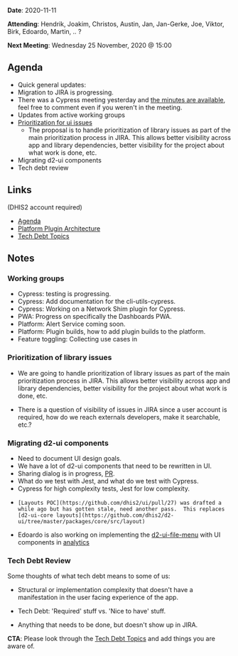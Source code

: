 **Date**: 2020-11-11

**Attending**: Hendrik, Joakim, Christos, Austin, Jan, Jan-Gerke, Joe,
Viktor, Birk, Edoardo, Martin, .. ?

**Next Meeting**: Wednesday 25 November, 2020 @ 15:00

## Agenda


-   Quick general updates:
-   Migration to JIRA is progressing.
-   There was a Cypress meeting yesterday and [the minutes are available](https://github.com/dhis2/notes/pull/140), feel free to
    comment even if you weren't in the meeting.
-   Updates from active working groups
-   [Prioritization for ui issues](https://github.com/dhis2/notes/issues/125)
    -   The proposal is to handle prioritization of library issues as
        part of the main prioritization process in JIRA. This allows
        better visibility across app and library dependencies, better
        visibility for the project about what work is done, etc.
-   Migrating d2-ui components
-   Tech debt review

## Links

(DHIS2 account required)

*   [Agenda](https://github.com/dhis2/notes/issues/155)
*   [Platform Plugin Architecture](https://docs.google.com/document/d/18Qix9cfWlyrXVgkaS2K-IKHQzcbIGWDlxD5GIoIWa7I/edit)
*   [Tech Debt Topics](https://docs.google.com/document/d/1q_LDIZcaoGbKQ-gz1SfOJ3Fy-SeYmCn5e7n3GSCTK5Q/edit)

## Notes

### Working groups

-   Cypress: testing is progressing.
-   Cypress: Add documentation for the cli-utils-cypress.
-   Cypress: Working on a Network Shim plugin for Cypress.
-   PWA: Progress on specifically the Dashboards PWA.
-   Platform: Alert Service coming soon.
-   Platform: Plugin builds, how to add plugin builds to the platform.
-   Feature toggling: Collecting use cases in

### Prioritization of library issues

-   We are going to handle prioritization of library issues as part of
    the main prioritization process in JIRA. This allows better
    visibility across app and library dependencies, better visibility
    for the project about what work is done, etc.

-   There is a question of visibility of issues in JIRA since a user
    account is required, how do we reach externals developers, make it
    searchable, etc.?

### Migrating d2-ui components

-   Need to document UI design goals.
-   We have a lot of d2-ui components that need to be rewritten in UI.
-   Sharing dialog is in progress, [PR](https://github.com/dhis2/ui/pull/24).
-   What do we test with Jest, and what do we test with Cypress.
-   Cypress for high complexity tests, Jest for low complexity.
-     [Layouts POC](https://github.com/dhis2/ui/pull/27) was drafted a while ago but has gotten stale, need another pass.  This replaces [d2-ui-core layouts](https://github.com/dhis2/d2-ui/tree/master/packages/core/src/layout)
-    Edoardo is also working on implementing the [d2-ui-file-menu](https://github.com/dhis2/d2-ui/tree/master/packages/file-menu) with UI components in [analytics](https://github.com/dhis2/analytics/pull/655)

### Tech Debt Review

Some thoughts of what tech debt means to some of us:

-   Structural or implementation complexity that doesn't have a
    manifestation in the user facing experience of the app.

-   Tech Debt: 'Required' stuff vs. 'Nice to have' stuff.

-   Anything that needs to be done, but doesn't show up in JIRA.

**CTA**: Please look through the [Tech Debt Topics](https://docs.google.com/document/d/1q_LDIZcaoGbKQ-gz1SfOJ3Fy-SeYmCn5e7n3GSCTK5Q/edit) and add things you are
aware of.
